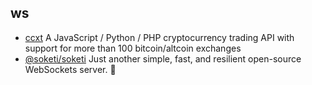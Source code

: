 ## ws

- [ccxt](https://github.com/ccxt/ccxt) A JavaScript / Python / PHP cryptocurrency trading API with support for more than 100 bitcoin/altcoin exchanges
- [@soketi/soketi](https://github.com/soketi/soketi) Just another simple, fast, and resilient open-source WebSockets server. 📣